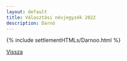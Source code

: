 ```yaml
---
layout: default
title: Választási névjegyzék 2022
description: Darnó
---
```


{% include settlementHTMLs/Darnoo.html %}

[Vissza](./)
